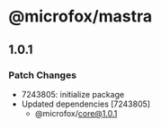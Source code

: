 # @microfox/mastra

## 1.0.1

### Patch Changes

- 7243805: initialize package
- Updated dependencies [7243805]
  - @microfox/core@1.0.1
